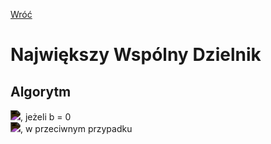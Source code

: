 [Wróć](../../../../../..)

# **N**ajwiększy **W**spólny **D**zielnik

## Algorytm
<img src="https://latex.codecogs.com/svg.image?nwd(a,%20b)%20=%20a" style="filter:invert(1)">, jeżeli b = 0 \
<img src="https://latex.codecogs.com/svg.image?nwd(a,%20b)%20=%20nwd(b,%20a%20\bmod%20b)" style="filter:invert(1)">, w przeciwnym przypadku
